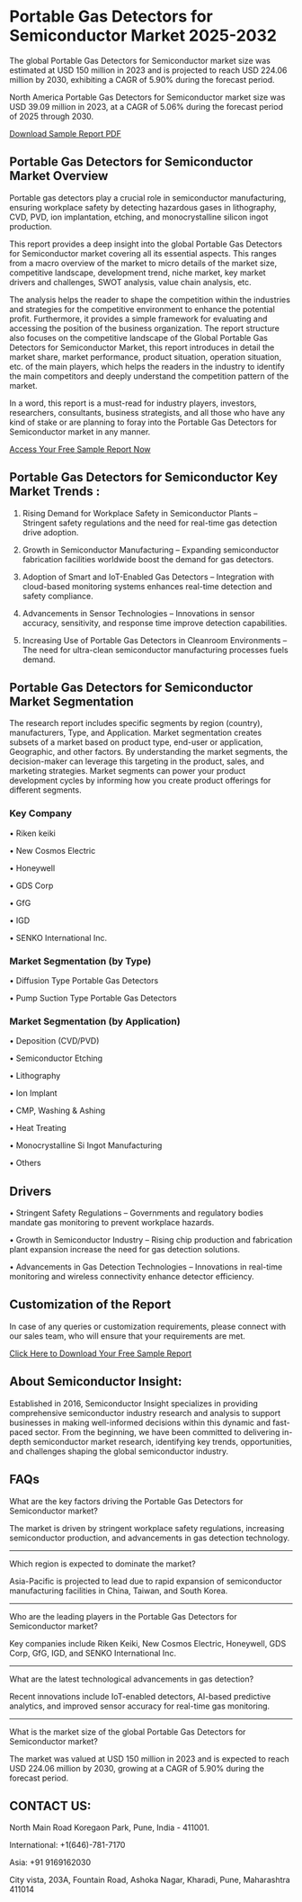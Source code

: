 <h1>Portable Gas Detectors for Semiconductor Market 2025-2032</h1>

The global Portable Gas Detectors for Semiconductor market size was estimated at USD 150 million in 2023 and is projected to reach USD 224.06 million by 2030, exhibiting a CAGR of 5.90% during the forecast period.

North America Portable Gas Detectors for Semiconductor market size was USD 39.09 million in 2023, at a CAGR of 5.06% during the forecast period of 2025 through 2030.

[Download Sample Report PDF
](https://semiconductorinsight.com/download-sample-report/?product_id=82392)

<h2>Portable Gas Detectors for Semiconductor Market Overview</h2>

Portable gas detectors play a crucial role in semiconductor manufacturing, ensuring workplace safety by detecting hazardous gases in lithography, CVD, PVD, ion implantation, etching, and monocrystalline silicon ingot production.

This report provides a deep insight into the global Portable Gas Detectors for Semiconductor market covering all its essential aspects. This ranges from a macro overview of the market to micro details of the market size, competitive landscape, development trend, niche market, key market drivers and challenges, SWOT analysis, value chain analysis, etc.

The analysis helps the reader to shape the competition within the industries and strategies for the competitive environment to enhance the potential profit. Furthermore, it provides a simple framework for evaluating and accessing the position of the business organization. The report structure also focuses on the competitive landscape of the Global Portable Gas Detectors for Semiconductor Market, this report introduces in detail the market share, market performance, product situation, operation situation, etc. of the main players, which helps the readers in the industry to identify the main competitors and deeply understand the competition pattern of the market.

In a word, this report is a must-read for industry players, investors, researchers, consultants, business strategists, and all those who have any kind of stake or are planning to foray into the Portable Gas Detectors for Semiconductor market in any manner.



[Access Your Free Sample Report Now
](https://semiconductorinsight.com/download-sample-report/?product_id=82392)

<h2>Portable Gas Detectors for Semiconductor Key Market Trends  :</h2>

1.	Rising Demand for Workplace Safety in Semiconductor Plants – Stringent safety regulations and the need for real-time gas detection drive adoption.

2.	Growth in Semiconductor Manufacturing – Expanding semiconductor fabrication facilities worldwide boost the demand for gas detectors.

3.	Adoption of Smart and IoT-Enabled Gas Detectors – Integration with cloud-based monitoring systems enhances real-time detection and safety compliance.

4.	Advancements in Sensor Technologies – Innovations in sensor accuracy, sensitivity, and response time improve detection capabilities.

5.	Increasing Use of Portable Gas Detectors in Cleanroom Environments – The need for ultra-clean semiconductor manufacturing processes fuels demand.

<h2>Portable Gas Detectors for Semiconductor Market Segmentation</h2>

The research report includes specific segments by region (country), manufacturers, Type, and Application. Market segmentation creates subsets of a market based on product type, end-user or application, Geographic, and other factors. By understanding the market segments, the decision-maker can leverage this targeting in the product, sales, and marketing strategies. Market segments can power your product development cycles by informing how you create product offerings for different segments.

<h3>Key Company</h3>

•	Riken keiki

•	New Cosmos Electric

•	Honeywell

•	GDS Corp

•	GfG

•	IGD

•	SENKO International Inc.

<h3>Market Segmentation (by Type)</h3>

•	Diffusion Type Portable Gas Detectors

•	Pump Suction Type Portable Gas Detectors

<h3>Market Segmentation (by Application)</h3>

•	Deposition (CVD/PVD)

•	Semiconductor Etching

•	Lithography

•	Ion Implant

•	CMP, Washing & Ashing

•	Heat Treating

•	Monocrystalline Si Ingot Manufacturing

•	Others

<h2>Drivers</h2>

•	Stringent Safety Regulations – Governments and regulatory bodies mandate gas monitoring to prevent workplace hazards.

•	Growth in Semiconductor Industry – Rising chip production and fabrication plant expansion increase the need for gas detection solutions.

•	Advancements in Gas Detection Technologies – Innovations in real-time monitoring and wireless connectivity enhance detector efficiency.



<h2>Customization of the Report</h2>

In case of any queries or customization requirements, please connect with our sales team, who will ensure that your requirements are met.



[Click Here to Download Your Free Sample Report 
](https://semiconductorinsight.com/download-sample-report/?product_id=82392)


<h2>About Semiconductor Insight:</h2>

Established in 2016, Semiconductor Insight specializes in providing comprehensive semiconductor industry research and analysis to support businesses in making well-informed decisions within this dynamic and fast-paced sector. From the beginning, we have been committed to delivering in-depth semiconductor market research, identifying key trends, opportunities, and challenges shaping the global semiconductor industry.



<h2>FAQs</h2>

What are the key factors driving the Portable Gas Detectors for Semiconductor market?

The market is driven by stringent workplace safety regulations, increasing semiconductor production, and advancements in gas detection technology.

________________________________________

Which region is expected to dominate the market?

Asia-Pacific is projected to lead due to rapid expansion of semiconductor manufacturing facilities in China, Taiwan, and South Korea.

________________________________________

Who are the leading players in the Portable Gas Detectors for Semiconductor market?

Key companies include Riken Keiki, New Cosmos Electric, Honeywell, GDS Corp, GfG, IGD, and SENKO International Inc.

________________________________________

What are the latest technological advancements in gas detection?

Recent innovations include IoT-enabled detectors, AI-based predictive analytics, and improved sensor accuracy for real-time gas monitoring.

________________________________________

What is the market size of the global Portable Gas Detectors for Semiconductor market?

The market was valued at USD 150 million in 2023 and is expected to reach USD 224.06 million by 2030, growing at a CAGR of 5.90% during the forecast period.



<h2>CONTACT US:</h2>

North Main Road Koregaon Park, Pune, India - 411001.

International: +1(646)-781-7170

Asia: +91 9169162030



City vista, 203A, Fountain Road, Ashoka Nagar, Kharadi, Pune, Maharashtra 411014



